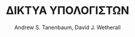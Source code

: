 ---
author: Andrew S. Tanenbaum, David J. Wetherall
cover: https://static.eudoxus.gr/books/preview/26/cover-12534026.jpg
edition: 5η Αμερικανική
eudoxusid: '12534026'
isbn: 978-960-461-447-9
layout: bibtex
num_pages: '960'
publisher: ΕΚΔΟΣΕΙΣ ΚΛΕΙΔΑΡΙΘΜΟΣ ΕΠΕ
ref: isbn_978_960_461_447_9
title: ΔΙΚΤΥΑ ΥΠΟΛΟΓΙΣΤΩΝ
year: '2011'
---